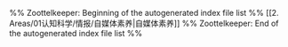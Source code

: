 %% Zoottelkeeper: Beginning of the autogenerated index file list  %%
 [[2. Areas/01认知科学/情报/自媒体素养|自媒体素养]]
%% Zoottelkeeper: End of the autogenerated index file list  %%
